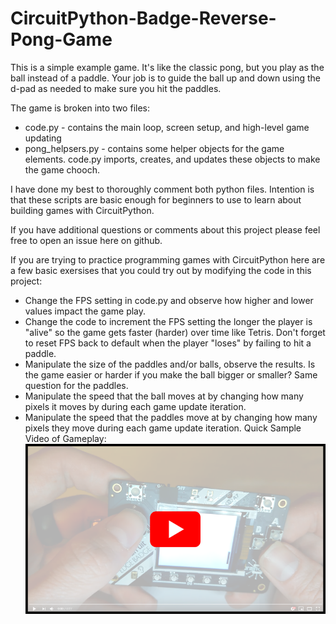 # CircuitPython-Badge-Reverse-Pong-Game

This is a simple example game. It's like the classic pong, but you play as the ball instead of a paddle. Your job is to guide the ball up and down using the d-pad as needed to make sure you hit the paddles.

The game is broken into two files: 

 - code.py - contains the main loop, screen setup, and high-level game updating
 - pong_helpsers.py - contains some helper objects for the game elements. code.py imports, creates, and updates these objects to make the game chooch.
 
I have done my best to thoroughly comment both python files. Intention is that these scripts are basic enough for beginners to use to learn about building games with CircuitPython.

If you have additional questions or comments about this project please feel free to open an issue here on github.

If you are trying to practice programming games with CircuitPython here are a few basic exersises that you could try out by modifying the code in this project:
 - Change the FPS setting in code.py and observe how higher and lower values impact the game play. 
 - Change the code to increment the FPS setting the longer the player is "alive" so the game gets faster (harder) over time like Tetris. Don't forget to reset FPS back to default when the player "loses" by failing to hit a paddle.
 - Manipulate the size of the paddles and/or balls, observe the results. Is the game easier or harder if you make the ball bigger or smaller? Same question for the paddles.
 - Manipulate the speed that the ball moves at by changing how many pixels it moves by during each game update iteration.
 - Manipulate the speed that the paddles move at by changing how many pixels they move during each game update iteration.
Quick Sample Video of Gameplay:
[![Youtube Video Link](https://github.com/FoamyGuy/CircuitPython-Badge-Reverse-Pong-Game/blob/master/yt_thumb.png?raw=true)](https://www.youtube.com/watch?v=y5f90KyQ64g)